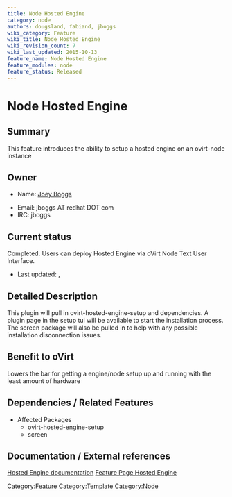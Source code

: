 ```yaml
---
title: Node Hosted Engine
category: node
authors: dougsland, fabiand, jboggs
wiki_category: Feature
wiki_title: Node Hosted Engine
wiki_revision_count: 7
wiki_last_updated: 2015-10-13
feature_name: Node Hosted Engine
feature_modules: node
feature_status: Released
---
```


# Node Hosted Engine

## Summary

This feature introduces the ability to setup a hosted engine on an ovirt-node instance

## Owner

*   Name: [ Joey Boggs](User:jboggs)

<!-- -->

*   Email: jboggs AT redhat DOT com
*   IRC: jboggs

## Current status

Completed. Users can deploy Hosted Engine via oVirt Node Text User Interface.

*   Last updated: ,

## Detailed Description

This plugin will pull in ovirt-hosted-engine-setup and dependencies. A plugin page in the setup tui will be available to start the installation process. The screen package will also be pulled in to help with any possible installation disconnection issues.

## Benefit to oVirt

Lowers the bar for getting a engine/node setup up and running with the least amount of hardware

## Dependencies / Related Features

*   Affected Packages
    -   ovirt-hosted-engine-setup
    -   screen

## Documentation / External references

[Hosted Engine documentation](http://documentation-devel.engineering.redhat.com/site/documentation/en-US/Red_Hat_Enterprise_Virtualization/3.5-Beta/html-single/Installation_Guide/index.html#chap-The_Self-Hosted_Engine) [Feature Page Hosted Engine](http://www.ovirt.org/Features/Self_Hosted_Engine)

<Category:Feature> <Category:Template> <Category:Node>
